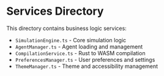 # Services Directory

This directory contains business logic services:

- `SimulationEngine.ts` - Core simulation logic
- `AgentManager.ts` - Agent loading and management
- `CompilationService.ts` - Rust to WASM compilation
- `PreferencesManager.ts` - User preferences and settings
- `ThemeManager.ts` - Theme and accessibility management